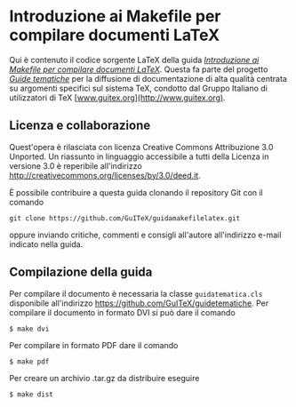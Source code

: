 Introduzione ai Makefile per compilare documenti LaTeX
======================================================

Qui è contenuto il codice sorgente LaTeX della guida
[*Introduzione ai Makefile per compilare documenti LaTeX*](http://www.guitex.org/home/images/doc/GuideGuIT/guidamake.pdf).
Questa fa parte del progetto
[*Guide tematiche*](http://www.guitex.org/home/it/guide-tematiche) per la
diffusione di documentazione di alta qualità centrata su argomenti specifici sul
sistema TeX, condotto dal Gruppo Italiano di utilizzatori di TeX
[www.guitex.org](http://www.guitex.org).

Licenza e collaborazione
------------------------

Quest'opera è rilasciata con licenza Creative Commons Attribuzione 3.0 Unported.
Un riassunto in linguaggio accessibile a tutti della Licenza in versione 3.0 è
reperibile all'indirizzo http://creativecommons.org/licenses/by/3.0/deed.it.

È possibile contribuire a questa guida clonando il repository Git con il comando
````
git clone https://github.com/GuITeX/guidamakefilelatex.git
````
oppure inviando critiche, commenti e consigli all'autore all'indirizzo e-mail
indicato nella guida.

Compilazione della guida
------------------------

Per compilare il documento è necessaria la classe `guidatematica.cls`
disponibile all'indirizzo https://github.com/GuITeX/guidetematiche.  Per
compilare il documento in formato DVI si può dare il comando
````
$ make dvi
````
Per compilare in formato PDF dare il comando
````
$ make pdf
````
Per creare un archivio .tar.gz da distribuire eseguire
````
$ make dist
````
